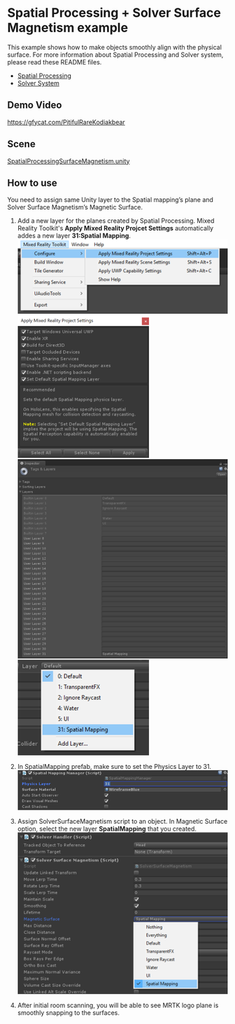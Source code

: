 # Spatial Processing + Solver Surface Magnetism example
This example shows how to make objects smoothly align with the physical surface. For more information about Spatial Processing and Solver system, please read these README files.
- [Spatial Processing](/Assets/MixedRealityToolkit/SpatialMapping/README.md)
- [Solver System](/Assets/MixedRealityToolkit-Examples/Utilities/Readme/README_SolverSystem.md)

## Demo Video
https://gfycat.com/PitifulRareKodiakbear

## Scene
[SpatialProcessingSurfaceMagnetism.unity](/Assets/HoloToolkit-Examples/SpatialMapping/Scenes/SpatialProcessingSurfaceMagnetism.unity)

## How to use 
You need to assign same Unity layer to the Spatial mapping’s plane and Solver Surface Magnetism’s Magnetic Surface.

1. Add a new layer for the planes created by Spatial Processing. Mixed Reality Toolkit's **Apply Mixed Reality Projcet Settings** automatically addes a new layer **31:Spatial Mapping**.<img src="/External/ReadMeImages/MRTK_SurfaceMagnetism1.png" width="550"><img src="/External/ReadMeImages/MRTK_SurfaceMagnetism2.png" width="300"> <img src="/External/ReadMeImages/MRTK_SurfaceMagnetism3.png" width="550"> <img src="/External/ReadMeImages/MRTK_SurfaceMagnetism4.png" width="300">

2. In SpatialMapping prefab, make sure to set the Physics Layer to 31. <br/><img src="/External/ReadMeImages/MRTK_SurfaceMagnetism5.png" width="550">

3. Assign SolverSurfaceMagnetism script to an object. In Magnetic Surface option, select the new layer **SpatialMapping** that you created. <br/><img src="/External/ReadMeImages/MRTK_SurfaceMagnetism6.png" width="550">

4. After initial room scanning, you will be able to see MRTK logo plane is smoothly snapping to the surfaces.

 


